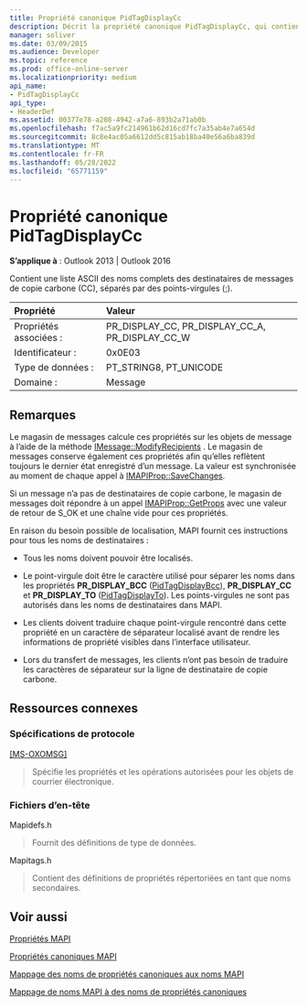 ```yaml
---
title: Propriété canonique PidTagDisplayCc
description: Décrit la propriété canonique PidTagDisplayCc, qui contient une liste ASCII des noms d’affichage des destinataires de messages de copie carbone (CC).
manager: soliver
ms.date: 03/09/2015
ms.audience: Developer
ms.topic: reference
ms.prod: office-online-server
ms.localizationpriority: medium
api_name:
- PidTagDisplayCc
api_type:
- HeaderDef
ms.assetid: 00377e78-a208-4942-a7a6-893b2a71ab0b
ms.openlocfilehash: f7ac5a9fc214961b62d16cd7fc7a35ab4e7a654d
ms.sourcegitcommit: 8c8e4ac05a6612dd5c815ab18ba40e56a6ba839d
ms.translationtype: MT
ms.contentlocale: fr-FR
ms.lasthandoff: 05/28/2022
ms.locfileid: "65771159"
---
```

# <a name="pidtagdisplaycc-canonical-property"></a>Propriété canonique PidTagDisplayCc

  
  
**S’applique à** : Outlook 2013 | Outlook 2016 
  
Contient une liste ASCII des noms complets des destinataires de messages de copie carbone (CC), séparés par des points-virgules (;). 
  
|Propriété |Valeur |
|:-----|:-----|
|Propriétés associées :  <br/> |PR_DISPLAY_CC, PR_DISPLAY_CC_A, PR_DISPLAY_CC_W  <br/> |
|Identificateur :  <br/> |0x0E03  <br/> |
|Type de données :  <br/> |PT_STRING8, PT_UNICODE  <br/> |
|Domaine :  <br/> |Message  <br/> |
   
## <a name="remarks"></a>Remarques

Le magasin de messages calcule ces propriétés sur les objets de message à l’aide de la méthode [IMessage::ModifyRecipients](imessage-modifyrecipients.md) . Le magasin de messages conserve également ces propriétés afin qu’elles reflètent toujours le dernier état enregistré d’un message. La valeur est synchronisée au moment de chaque appel à [IMAPIProp::SaveChanges](imapiprop-savechanges.md). 
  
Si un message n’a pas de destinataires de copie carbone, le magasin de messages doit répondre à un appel [IMAPIProp::GetProps](imapiprop-getprops.md) avec une valeur de retour de S_OK et une chaîne vide pour ces propriétés. 
  
En raison du besoin possible de localisation, MAPI fournit ces instructions pour tous les noms de destinataires :
  
- Tous les noms doivent pouvoir être localisés. 
    
- Le point-virgule doit être le caractère utilisé pour séparer les noms dans les propriétés **PR_DISPLAY_BCC** ([PidTagDisplayBcc](pidtagdisplaybcc-canonical-property.md)), **PR_DISPLAY_CC** et **PR_DISPLAY_TO** ([PidTagDisplayTo](pidtagdisplayto-canonical-property.md)). Les points-virgules ne sont pas autorisés dans les noms de destinataires dans MAPI. 
    
- Les clients doivent traduire chaque point-virgule rencontré dans cette propriété en un caractère de séparateur localisé avant de rendre les informations de propriété visibles dans l’interface utilisateur. 
    
- Lors du transfert de messages, les clients n’ont pas besoin de traduire les caractères de séparateur sur la ligne de destinataire de copie carbone. 
    
## <a name="related-resources"></a>Ressources connexes

### <a name="protocol-specifications"></a>Spécifications de protocole

[[MS-OXOMSG]](https://msdn.microsoft.com/library/daa9120f-f325-4afb-a738-28f91049ab3c%28Office.15%29.aspx)
  
> Spécifie les propriétés et les opérations autorisées pour les objets de courrier électronique.
    
### <a name="header-files"></a>Fichiers d’en-tête

Mapidefs.h
  
> Fournit des définitions de type de données.
    
Mapitags.h
  
> Contient des définitions de propriétés répertoriées en tant que noms secondaires.
    
## <a name="see-also"></a>Voir aussi



[Propriétés MAPI](mapi-properties.md)
  
[Propriétés canoniques MAPI](mapi-canonical-properties.md)
  
[Mappage des noms de propriétés canoniques aux noms MAPI](mapping-canonical-property-names-to-mapi-names.md)
  
[Mappage de noms MAPI à des noms de propriétés canoniques](mapping-mapi-names-to-canonical-property-names.md)

